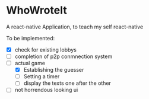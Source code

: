 # WhoWroteIt
A react-native Application, to teach my self react-native

To be implemented:
  - [x] check for existing lobbys
  - [ ] completion of p2p conmnection system
  - [ ] actual game
    - [x] Establishing the guesser
    - [ ] Setting a timer
    - [ ] display the texts one after the other
  - [ ] not horrendous looking ui
